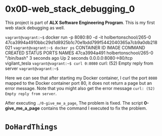 # 0x0D-web_stack_debugging_0

This project is part of <b>ALX Software Engineering Program</b>. This is my first web stack debugging as well.

`vagrant@vagrant:~$` docker run -p 8080:80 -d -it holbertonschool/265-0
47ca3994a4910bbc29d1d8925b1c70e1bdd799f5442040365a7cb9a0db218021
`vagrant@vagrant:~$ docker ps`
CONTAINER ID        IMAGE                   COMMAND             CREATED             STATUS              PORTS                  NAMES
47ca3994a491        holbertonschool/265-0   "/bin/bash"         3 seconds ago       Up 2 seconds        0.0.0.0:8080->80/tcp   vigilant_tesla
`vagrant@vagrant:~$ curl 0:8080`
curl: (52) Empty reply from server
`vagrant@vagrant:~$`

Here we can see that after starting my Docker container, I curl the port `8080` mapped to the Docker container port 80, it does not return a page but an error message. Note that you might also get the error message `curl: (52) Empty reply from server`.

After executing `./0-give_me_a_page`, The problem is fixed. The script <b>0-give_me_a_page</b> contains the command I executed to fix the problem.

# `DoHardThings`